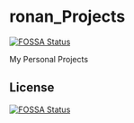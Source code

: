 # ronan_Projects
[![FOSSA Status](https://app.fossa.io/api/projects/git%2Bgithub.com%2Frlfagan%2Fronan_Projects.svg?type=shield)](https://app.fossa.io/projects/git%2Bgithub.com%2Frlfagan%2Fronan_Projects?ref=badge_shield)

My Personal Projects


## License
[![FOSSA Status](https://app.fossa.io/api/projects/git%2Bgithub.com%2Frlfagan%2Fronan_Projects.svg?type=large)](https://app.fossa.io/projects/git%2Bgithub.com%2Frlfagan%2Fronan_Projects?ref=badge_large)